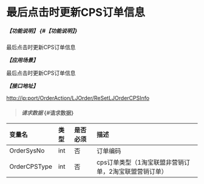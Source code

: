 # 最后点击时更新CPS订单信息

##### _【功能说明】_ {#【功能说明】}

最后点击时更新CPS订单信息

_**【应用场景】**_

最后点击时更新CPS订单信息

_**【接口地址】**_

[http://ip:port/OrderAction/LJOrder/ReSetLJOrderCPSInfo](http://ip:port/OrderAction/LJOrder/ReSetLJOrderCPSInfo)

> #### _请求数据_ {#请求数据}

| 变量名 | 类型 | 是否必须 | 描述 |
| :--- | :--- | :--- | :--- |
| OrderSysNo | int | 否 | 订单编码 |
| OrderCPSType | int | 否 | cps订单类型（1淘宝联盟非营销订单，2淘宝联盟营销订单） |



